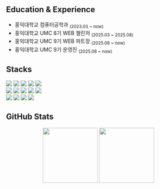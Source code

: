 ## Education & Experience
<ul>
  <li>홍익대학교 컴퓨터공학과 <sub>(2023.03 ~ now)</sub></li>
  <li>홍익대학교 UMC 8기 WEB 챌린저 <sub>(2025.03 ~ 2025.08)</sub></li>
  <li>홍익대학교 UMC 9기 WEB 파트장 <sub>(2025.08 ~ now)</sub></li>
  <li>홍익대학교 UMC 9기 운영진 <sub>(2025.08 ~ now)</sub></li>
</ul>

## Stacks
<div>
   <img src="https://img.shields.io/badge/html5-%23E34F26.svg?style=for-the-badge&logo=html5&logoColor=white" />
  <img src="https://img.shields.io/badge/css3-%231572B6.svg?style=for-the-badge&logo=css3&logoColor=white" />
  <img src="https://img.shields.io/badge/styled components-%23DB7093.svg?style=for-the-badge&logo=styledcomponents&logoColor=white"/>
  <img src="https://img.shields.io/badge/tailwind css-%231daabb.svg?style=for-the-badge&logo=tailwind-css&logoColor=white" />
    <img src="https://img.shields.io/badge/react-%2320232a.svg?style=for-the-badge&logo=react&logoColor=61DAFB" />
    <br>
    <img src="https://img.shields.io/badge/javascript-%23F7DF1E.svg?style=for-the-badge&logo=javascript&logoColor=20232a" />
  <img src="https://img.shields.io/badge/typescript-%23007ACC.svg?style=for-the-badge&logo=typescript&logoColor=white" />
  <img src="https://img.shields.io/badge/c-%23A8B9CC.svg?&style=for-the-badge&logo=c&logoColor=black" />
    <img src="https://img.shields.io/badge/c%2B%2B-%2300599C.svg?&style=for-the-badge&logo=c%2B%2B&logoColor=white" />
  <img src="https://img.shields.io/badge/python-%233776AB.svg?&style=for-the-badge&logo=python&logoColor=white" />
    <br>
  <img src="https://img.shields.io/badge/NPM-%23CB3837.svg?style=for-the-badge&logo=npm&logoColor=white"/>
     <img src="https://img.shields.io/badge/VSCode-%232C2C32.svg?style=for-the-badge&logo=visual-studio-code&logoColor=22ABF3" />
  <img src="https://img.shields.io/badge/git-%23F05033.svg?style=for-the-badge&logo=git&logoColor=white" />
  <img src="https://img.shields.io/badge/github-%23181717.svg?style=for-the-badge&logo=github&logoColor=white" />
  </div>



## GitHub Stats  
<p align="center">
<img src="https://github-readme-stats.vercel.app/api?username=waldls&show_icons=true&hide_title=true&count_private=true&bg_color=00000000&title_color=4b77be&text_color=4b4b4b&icon_color=4b77be" height="150" />
<img src="https://github-readme-stats.vercel.app/api/top-langs/?username=waldls&layout=compact&hide_title=true&bg_color=00000000&title_color=4b77be&text_color=4b4b4b" height="150" />
</p>
